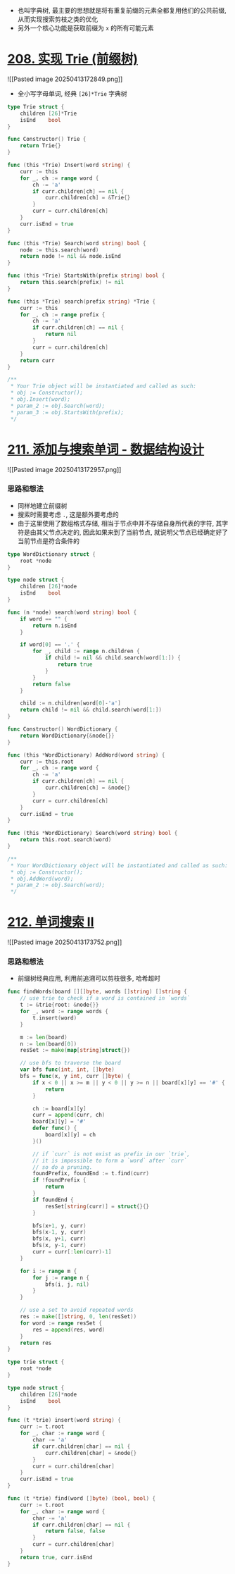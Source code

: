 - 也叫字典树, 最主要的思想就是将有重复前缀的元素全都复用他们的公共前缀, 从而实现搜索剪枝之类的优化
- 另外一个核心功能是获取前缀为 `x` 的所有可能元素

# [208. 实现 Trie (前缀树)](https://leetcode.cn/problems/implement-trie-prefix-tree/)
![[Pasted image 20250413172849.png]]

- 全小写字母单词, 经典 `[26]*Trie` 字典树

```go
type Trie struct {
	children [26]*Trie
	isEnd    bool
}

func Constructor() Trie {
	return Trie{}
}

func (this *Trie) Insert(word string) {
	curr := this
	for _, ch := range word {
		ch -= 'a'
		if curr.children[ch] == nil {
			curr.children[ch] = &Trie{}
		}
		curr = curr.children[ch]
	}
	curr.isEnd = true
}

func (this *Trie) Search(word string) bool {
	node := this.search(word)
	return node != nil && node.isEnd
}

func (this *Trie) StartsWith(prefix string) bool {
	return this.search(prefix) != nil
}

func (this *Trie) search(prefix string) *Trie {
	curr := this
	for _, ch := range prefix {
		ch -= 'a'
		if curr.children[ch] == nil {
			return nil
		}
		curr = curr.children[ch]
	}
	return curr
}

/**
 * Your Trie object will be instantiated and called as such:
 * obj := Constructor();
 * obj.Insert(word);
 * param_2 := obj.Search(word);
 * param_3 := obj.StartsWith(prefix);
 */
```


# [211. 添加与搜索单词 - 数据结构设计](https://leetcode.cn/problems/design-add-and-search-words-data-structure/)
![[Pasted image 20250413172957.png]]

### 思路和想法
- 同样地建立前缀树
- 搜索时需要考虑 `.`, 这是额外要考虑的
- 由于这里使用了数组格式存储, 相当于节点中并不存储自身所代表的字符, 其字符是由其父节点决定的, 因此如果来到了当前节点, 就说明父节点已经确定好了当前节点是符合条件的

```go
type WordDictionary struct {
	root *node
}

type node struct {
	children [26]*node
	isEnd    bool
}

func (n *node) search(word string) bool {
	if word == "" {
		return n.isEnd
	}

	if word[0] == '.' {
		for _, child := range n.children {
			if child != nil && child.search(word[1:]) {
				return true
			}
		}
		return false
	}

	child := n.children[word[0]-'a']
	return child != nil && child.search(word[1:])
}

func Constructor() WordDictionary {
	return WordDictionary{&node{}}
}

func (this *WordDictionary) AddWord(word string) {
	curr := this.root
	for _, ch := range word {
		ch -= 'a'
		if curr.children[ch] == nil {
			curr.children[ch] = &node{}
		}
		curr = curr.children[ch]
	}
	curr.isEnd = true
}

func (this *WordDictionary) Search(word string) bool {
	return this.root.search(word)
}

/**
 * Your WordDictionary object will be instantiated and called as such:
 * obj := Constructor();
 * obj.AddWord(word);
 * param_2 := obj.Search(word);
 */
```

# [212. 单词搜索 II](https://leetcode.cn/problems/word-search-ii/)
![[Pasted image 20250413173752.png]]

### 思路和想法
- 前缀树经典应用, 利用前追溯可以剪枝很多, 哈希超时

```go
func findWords(board [][]byte, words []string) []string {
	// use trie to check if a word is contained in `words`
	t := &trie{root: &node{}}
	for _, word := range words {
		t.insert(word)
	}

	m := len(board)
	n := len(board[0])
	resSet := make(map[string]struct{})

	// use bfs to traverse the board
	var bfs func(int, int, []byte)
	bfs = func(x, y int, curr []byte) {
		if x < 0 || x >= m || y < 0 || y >= n || board[x][y] == '#' {
			return
		}

		ch := board[x][y]
		curr = append(curr, ch)
		board[x][y] = '#'
		defer func() {
			board[x][y] = ch
		}()

		// if `curr` is not exist as prefix in our `trie`,
		// it is impossible to form a `word` after `curr`
		// so do a pruning.
		foundPrefix, foundEnd := t.find(curr)
		if !foundPrefix {
			return
		}
		if foundEnd {
			resSet[string(curr)] = struct{}{}
		}

		bfs(x+1, y, curr)
		bfs(x-1, y, curr)
		bfs(x, y+1, curr)
		bfs(x, y-1, curr)
		curr = curr[:len(curr)-1]
	}

	for i := range m {
		for j := range n {
			bfs(i, j, nil)
		}
	}

	// use a set to avoid repeated words
	res := make([]string, 0, len(resSet))
	for word := range resSet {
		res = append(res, word)
	}
	return res
}

type trie struct {
	root *node
}

type node struct {
	children [26]*node
	isEnd    bool
}

func (t *trie) insert(word string) {
	curr := t.root
	for _, char := range word {
		char -= 'a'
		if curr.children[char] == nil {
			curr.children[char] = &node{}
		}
		curr = curr.children[char]
	}
	curr.isEnd = true
}

func (t *trie) find(word []byte) (bool, bool) {
	curr := t.root
	for _, char := range word {
		char -= 'a'
		if curr.children[char] == nil {
			return false, false
		}
		curr = curr.children[char]
	}
	return true, curr.isEnd
}
```